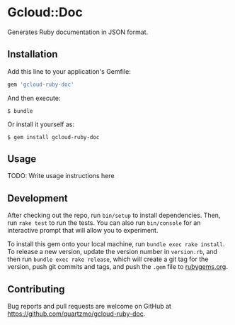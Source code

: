# Gcloud::Doc

Generates Ruby documentation in JSON format.

## Installation

Add this line to your application's Gemfile:

```ruby
gem 'gcloud-ruby-doc'
```

And then execute:

    $ bundle

Or install it yourself as:

    $ gem install gcloud-ruby-doc

## Usage

TODO: Write usage instructions here

## Development

After checking out the repo, run `bin/setup` to install dependencies. Then, run `rake test` to run the tests. You can also run `bin/console` for an interactive prompt that will allow you to experiment.

To install this gem onto your local machine, run `bundle exec rake install`. To release a new version, update the version number in `version.rb`, and then run `bundle exec rake release`, which will create a git tag for the version, push git commits and tags, and push the `.gem` file to [rubygems.org](https://rubygems.org).

## Contributing

Bug reports and pull requests are welcome on GitHub at https://github.com/quartzmo/gcloud-ruby-doc.

